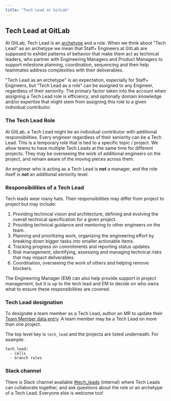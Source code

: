 ```yaml
---
title: "Tech Lead at GitLab"
---
```


## Tech Lead at GitLab

At GitLab, Tech Lead is an [archetype](/handbook/engineering/ic-leadership) and a role. When we think
about "Tech Lead" as an archetype we mean that Staff+ Engineers at GitLab are
supposed to exhibit patterns of behavior that make them act as technical
leaders, who partner with Engineering Managers and Product Managers to support
milestone planning, coordination, sequencing and then help teammates address
complexities with their deliverables.

"Tech Lead as an archetype" is an expectation, especially for Staff+ Engineers,
but "Tech Lead as a role" can be assigned to any Engineer, regardless of their
seniority. The primary factor taken into the account when assigning a Tech Lead
role is efficiency, and optionally domain knowledge and/or expertise that might stem from
assigning this role to a given individual contributor.

### The Tech Lead Role

At GitLab, a Tech Lead might be an individual contributor with additional
responsibilities. Every engineer regardless of their seniority can be a Tech
Lead. This is a temporary role that is tied to a specific topic / project. We
allow teams to have multiple Tech Leads at the same time for different
projects. They may be overseeing the work of additional engineers on the project,
and remain aware of the moving pieces across them.

An engineer who is acting as a Tech Lead is **not** a manager, and the role
itself is **not** an additional seniority level.

### Responsibilities of a Tech Lead

Tech leads wear many hats. Their responsibilities may differ from project to
project but may include:

1. Providing technical vision and architecture, defining and evolving the
   overall technical specification for a given project.
1. Providing technical guidance and mentoring to other engineers on the team.
1. Planning and prioritizing work, organizing the engineering effort by
   breaking down bigger tasks into smaller actionable items.
1. Tracking progress on commitments and reporting status updates.
1. Risk management, identifying, assessing and managing technical risks that
   may impact deliverables.
1. Coordination, overseeing the work of others and helping remove blockers.

The Engineering Manager (EM) can also help provide support in project management, but it is up to the tech lead and EM to decide on who owns what to ensure these responsibilities are covered.

### Tech Lead designation

To designate a team member as a Tech Lead, author an MR to update their [Team Member data entry](https://gitlab.com/gitlab-com/www-gitlab-com/-/tree/master/data/team_members). A team member may be a Tech Lead on more than one project.

The top level key is `tech_lead` and the projects are listed underneath. For example:

```
tech_lead:
  - cells
  - branch rules
```

### Slack channel

There is Slack channel available
[#tech_leads](https://gitlab.enterprise.slack.com/archives/C06ALUU5NKS)
(internal) where Tech Leads can collaborate together, and ask questions about
the role or an archetype of a Tech Lead. Everyone else is welcome too!

